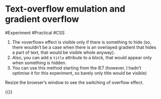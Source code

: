 # Text-overflow emulation and gradient overflow

#Experiment #Practical #CSS

1. The «overflow» effect is visible only if there is something to hide (so, there wouldn’t be a case when there is an overlayed gradient that hides a part of text, that would be visible whole anyway).
2. Also, you can add a `title` attribute to a block, that would appear only when something is hidden.
3. You can use this method starting from the IE7 (however, I hadn’t optimise it for this experiment, so barely only title would be visible)

Resize the browser’s window to see the switching of overflow effect.

{{<Partial src="overflower.html" style="grid-column: full;" />}}
